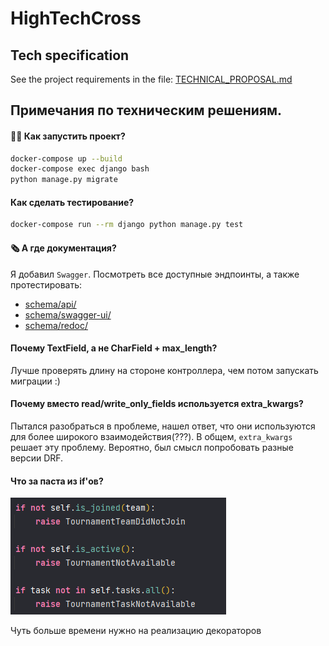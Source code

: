# HighTechCross

## Tech specification

See the project requirements in the file: [TECHNICAL_PROPOSAL.md](./docs/TECHNICAL_PROPOSAL.md)

## Примечания по техническим решениям.

#### 👨‍💻 Как запустить проект?

```bash
docker-compose up --build
docker-compose exec django bash
python manage.py migrate
```

#### Как сделать тестирование?

```bash
docker-compose run --rm django python manage.py test
```

#### 🗞 А где документация?

Я добавил `Swagger`. Посмотреть все доступные эндпоинты, а также протестировать:

- [schema/api/](http://localhost:3000/schema/api/)
- [schema/swagger-ui/](http://localhost:3000/schema/swagger-ui/)
- [schema/redoc/](http://localhost:3000/schema/swagger-ui/)

#### Почему TextField, а не CharField + max_length?

Лучше проверять длину на стороне контроллера, чем потом запускать миграции :)

#### Почему вместо read/write_only_fields используется extra_kwargs?

Пытался разобраться в проблеме, нашел ответ, что они используются для более широкого взаимодействия(???). В
общем, `extra_kwargs` решает эту проблему. Вероятно, был смысл попробовать разные версии DRF.

#### Что за паста из if'ов?
![img.png](img.png)

Чуть больше времени нужно на реализацию декораторов
